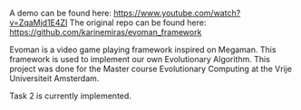 A demo can be found here:  https://www.youtube.com/watch?v=ZqaMjd1E4ZI
The original repo can be found here: https://github.com/karinemiras/evoman_framework

Evoman is a video game playing framework inspired on Megaman. This framework is used to implement our own Evolutionary Algorithm.
This project was done for the Master course Evolutionary Computing at the Vrije Universiteit Amsterdam.

Task 2 is currently implemented.
